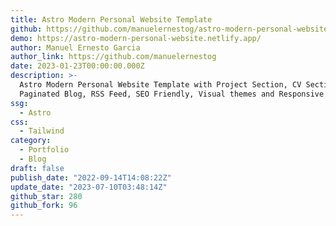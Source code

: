 ```yaml
---
title: Astro Modern Personal Website Template
github: https://github.com/manuelernestog/astro-modern-personal-website
demo: https://astro-modern-personal-website.netlify.app/
author: Manuel Ernesto Garcia
author_link: https://github.com/manuelernestog
date: 2023-01-23T00:00:00.000Z
description: >-
  Astro Modern Personal Website Template with Project Section, CV Section,
  Paginated Blog, RSS Feed, SEO Friendly, Visual themes and Responsive Desing.
ssg:
  - Astro
css:
  - Tailwind
category:
  - Portfolio
  - Blog
draft: false
publish_date: "2022-09-14T14:08:22Z"
update_date: "2023-07-10T03:48:14Z"
github_star: 280
github_fork: 96
---
```

